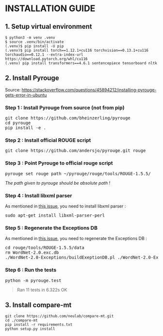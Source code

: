 # INSTALLATION GUIDE
## 1. Setup virtual environment
```shell
$ python3 -m venv .venv
$ source .venv/bin/activate
(.venv)$ pip install -U pip
(.venv)$ pip install torch==1.12.1+cu116 torchvision==0.13.1+cu116 torchaudio==0.12.1 --extra-index-url https://download.pytorch.org/whl/cu116
(.venv) pip install transformers==4.6.1 sentencepiece tensorboard nltk
```

## 2. Install Pyrouge
Source: https://stackoverflow.com/questions/45894212/installing-pyrouge-gets-error-in-ubuntu
### Step 1 : Install Pyrouge from source (not from pip)
<pre>
git clone https://github.com/bheinzerling/pyrouge
cd pyrouge
pip install -e .
</pre>
### Step 2 : Install official ROUGE script
<pre>
git clone https://github.com/andersjo/pyrouge.git rouge
</pre>
### Step 3 : Point Pyrouge to official rouge script
<pre>
pyrouge_set_rouge_path ~/pyrouge/rouge/tools/ROUGE-1.5.5/
</pre>
*The path given to pyrouge should be absolute path !*
### Step 4 : Install libxml parser
As mentioned in [this issue](https://github.com/bheinzerling/pyrouge/issues/8), you need to install libxml parser :
<pre>
sudo apt-get install libxml-parser-perl
</pre>
### Step 5 : Regenerate the Exceptions DB
As mentioned in [this issue](https://github.com/bheinzerling/pyrouge/issues/8), you need to regenerate the Exceptions DB :
<pre>
cd rouge/tools/ROUGE-1.5.5/data
rm WordNet-2.0.exc.db
./WordNet-2.0-Exceptions/buildExeptionDB.pl ./WordNet-2.0-Exceptions ./smart_common_words.txt ./WordNet-2.0.exc.db
</pre>
### Step 6 : Run the tests
<pre>
python -m pyrouge.test
</pre>

> Ran 11 tests in 6.322s
OK

## 3. Install compare-mt
```shell
git clone https://github.com/neulab/compare-mt.git
cd ./compare-mt
pip install -r requirements.txt
python setup.py install
```